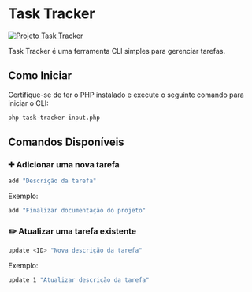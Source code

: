 # Task Tracker

[![Projeto Task Tracker](https://roadmap.sh/projects/task-tracker)](https://roadmap.sh/projects/task-tracker)

Task Tracker é uma ferramenta CLI simples para gerenciar tarefas.

## Como Iniciar

Certifique-se de ter o PHP instalado e execute o seguinte comando para iniciar o CLI:

```sh
php task-tracker-input.php
```

## Comandos Disponíveis

### ➕ Adicionar uma nova tarefa
```sh
add "Descrição da tarefa"
```
Exemplo:
```sh
add "Finalizar documentação do projeto"
```

### ✏️ Atualizar uma tarefa existente
```sh
update <ID> "Nova descrição da tarefa"
```
Exemplo:
```sh
update 1 "Atualizar descrição da tarefa"
```
